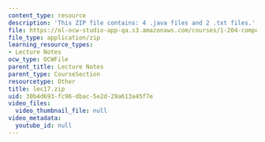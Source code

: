 ```yaml
---
content_type: resource
description: 'This ZIP file contains: 4 .java files and 2 .txt files.'
file: https://ol-ocw-studio-app-qa.s3.amazonaws.com/courses/1-204-computer-algorithms-in-systems-engineering-spring-2010/30b4d693fc96dbac5e2d29a613a45f7e_lec17.zip
file_type: application/zip
learning_resource_types:
- Lecture Notes
ocw_type: OCWFile
parent_title: Lecture Notes
parent_type: CourseSection
resourcetype: Other
title: lec17.zip
uid: 30b4d693-fc96-dbac-5e2d-29a613a45f7e
video_files:
  video_thumbnail_file: null
video_metadata:
  youtube_id: null
---
```

